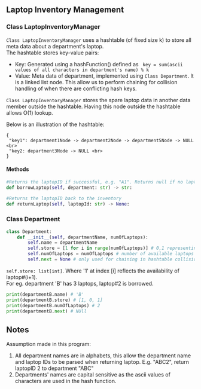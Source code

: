 ## Laptop Inventory Management 

### Class LaptopInventoryManager 
```Class LaptopInventoryManager``` uses a hashtable (of fixed size k) to store all meta data about a department's laptop. <br>
The hashtable stores key-value pairs:
* Key: Generated using a hashFunction() defined as ``` key = sum(ascii values of all characters in department's name) % k```
* Value: Meta data of department, implemented using ```Class Department```. It is a linked list node. This allow us to perform chaining for collision handling of when there are conflicting hash keys.

```Class LaptopInventoryManager``` stores the spare laptop data in another data member outside the hashtable. Having this node outside the hashtable allows O(1) lookup.

Below is an illustration of the hashtable: <br>
```
{ 
 "key1": department1Node -> department2Node -> department5Node -> NULL  <br>
 "key2: department3Node -> NULL <br>
}
```

#### Methods
```python
#Returns the laptopID if successful, e.g. "A1". Returns null if no laptop is available for loan.
def borrowLaptop(self, department: str) -> str: 

#Returns the laptopID back to the inventory
def returnLaptop(self, laptopId: str) -> None:
```

### Class Department
```python
class Department:
    def __init__(self, departmentName, numOfLaptops):
        self.name = departmentName
        self.store = [1 for i in range(numOfLaptops)] # 0,1 representing absence and available of a laptop respectively
        self.numOfLaptops = numOfLaptops # number of available laptops left
        self.next = None # only used for chaining in hashtable collision handling
```
`self.store: list[int]`. Where '1' at index [i] reflects the availability of laptop#(i+1). <br> 
For eg. department 'B' has 3 laptops, laptop#2 is borrowed.
``` python
print(departmentB.name) # 'B'
print(departmentB.store) # [1, 0, 1]
print(departmentB.numOfLaptops) # 2
print(departmentB.next) # NUll
```

## Notes
Assumption made in this program:
1. All department names are in alphabets, this allow the department name and laptop IDs to be parsed when returning laptop. E.g. "ABC2", return laptopID 2 to department "ABC"
2. Departments' names are capital sensitive as the ascii values of characters are used in the hash function. 
